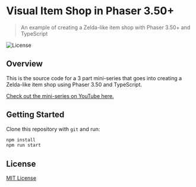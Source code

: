 # Visual Item Shop in Phaser 3.50+
> An example of creating a Zelda-like item shop with Phaser 3.50+ and TypeScript

![License](https://img.shields.io/badge/license-MIT-green)

## Overview

This is the source code for a 3 part mini-series that goes into creating a Zelda-like item shop using Phaser 3.50 and TypeScript.

[Check out the mini-series on YouTube here.](https://www.youtube.com/playlist?list=PLNwtXgWIx3ri-Uu-whdIJjfrDOfCEFJ3u)


## Getting Started

Clone this repository with `git` and run:

```bash
npm install
npm run start
```

## License

[MIT License](https://github.com/ourcade/phaser3-item-shop/blob/master/LICENSE)
